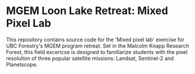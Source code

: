 # MGEM Loon Lake Retreat: Mixed Pixel Lab
This repository contains source code for the 'Mixed pixel lab' exercise for UBC Forestry's MGEM program retreat. Set in the Malcolm Knapp Research Forest, this field excericse is designed to familiarize students with the pixel resolution of three popular satellite missions: Landsat, Sentinel-2 and Planetscope. 
